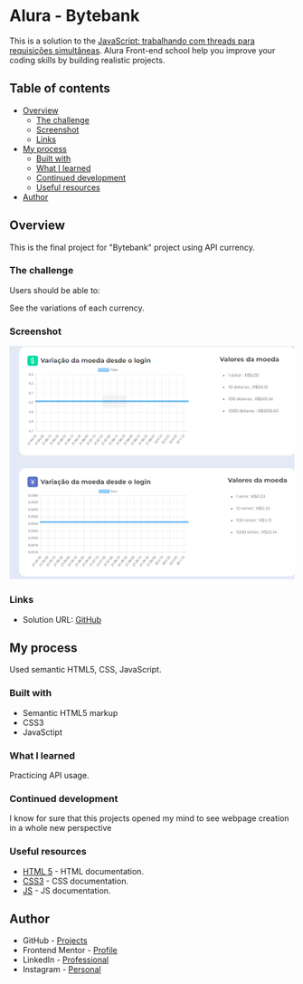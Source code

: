 # Alura - Bytebank
 
This is a solution to the [JavaScript: trabalhando com threads para requisições simultâneas](https://cursos.alura.com.br/course/javascript-threads-requisicoes-simultaneas). Alura Front-end school help you improve your coding skills by building realistic projects.  

## Table of contents

- [Overview](#overview)
  - [The challenge](#the-challenge)
  - [Screenshot](#screenshot)
  - [Links](#links)
- [My process](#my-process)
  - [Built with](#built-with)
  - [What I learned](#what-i-learned)
  - [Continued development](#continued-development)
  - [Useful resources](#useful-resources)
- [Author](#author)

## Overview

This is the final project for "Bytebank" project using API currency.

### The challenge

Users should be able to:

See the variations of each currency.

### Screenshot
![print](./imagens/print.png)


### Links

- Solution URL: [GitHub](https://github.com/ViniCellist/Alura-ByteBank)

## My process

Used semantic HTML5, CSS, JavaScript.

### Built with

- Semantic HTML5 markup
- CSS3
- JavaSctipt

### What I learned

Practicing API usage.

### Continued development

I know for sure that this projects opened my mind to see webpage creation in a whole new perspective

### Useful resources

- [HTML 5](https://developer.mozilla.org/en-US/docs/Web) - HTML documentation.
- [CSS3](https://developer.mozilla.org/pt-BR/docs/Web/CSS) - CSS documentation.
- [JS](https://developer.mozilla.org/pt-BR/docs/Web/JavaScript) - JS documentation.

## Author

- GitHub - [Projects](https://github.com/ViniCellist)
- Frontend Mentor - [Profile](https://www.frontendmentor.io/profile/ViniCellist)
- LinkedIn - [Professional](https://www.linkedin.com/in/viniciussouzaduarte/)
- Instagram - [Personal](https://www.instagram.com/vinicius_duartesd/)